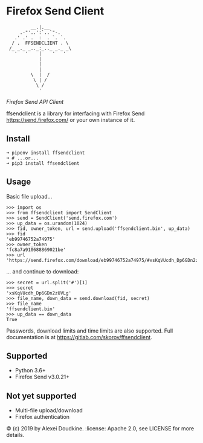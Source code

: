 # Firefox Send Client #

```
         __.|.__
     .-"'..':`..`"-.
   .' .' .  :  . `. `.
  / .  FFSENDCLIENT . \
 /_ _._ _.._:_.._ _._ _\
   '   '    |    '   '
            |
            |
            |
         \  |  /
          \ | /
           \ /
            '
```

*Firefox Send API Client*

ffsendclient is a library for interfacing with Firefox Send <https://send.firefox.com/> or your own instance of it.

## Install ##
```
➜ pipenv install ffsendclient
➜ # ...or...
➜ pip3 install ffsendclient
```

## Usage ##
Basic file upload...
``` pythonstub
>>> import os
>>> from ffsendclient import SendClient
>>> send = SendClient('send.firefox.com')
>>> up_data = os.urandom(1024)
>>> fid, owner_token, url = send.upload('ffsendclient.bin', up_data)
>>> fid
'eb99746752a74975'
>>> owner_token
'fc8a7a910688869021be'
>>> url
'https://send.firefox.com/download/eb99746752a74975/#xsKqVUcdh_Dp6GDn2zUVLg'
```
... and continue to download:
```
>>> secret = url.split('#')[1]
>>> secret
'xsKqVUcdh_Dp6GDn2zUVLg'
>>> file_name, down_data = send.download(fid, secret)
>>> file_name
'ffsendclient.bin'
>>> up_data == down_data
True
```
Passwords, download limits and time limits are also supported. Full
documentation is at <https://gitlab.com/skorov/ffsendclient>.

## Supported ##
- Python 3.6+
- Firefox Send v3.0.21+

## Not yet supported ##
 - Multi-file upload/download
 - Firefox authentication

:copyright: (c) 2019 by Alexei Doudkine.
:license: Apache 2.0, see LICENSE for more details.
